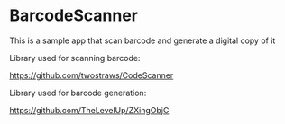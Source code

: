 # BarcodeScanner

This is a sample app that scan barcode and generate a digital copy of it

Library used for scanning barcode:

https://github.com/twostraws/CodeScanner

Library used for barcode generation:

https://github.com/TheLevelUp/ZXingObjC


